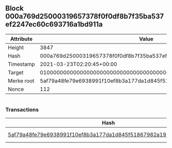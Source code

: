 ## Block 000a769d25000319657378f0f0df8b7f35ba537ef2247ec60c693716a1bd911a

Attribute | Value
--- | ---
Height | 3847
Hash | 000a769d25000319657378f0f0df8b7f35ba537ef2247ec60c693716a1bd911a
Timestamp | 2021-03-23T02:20:45+00:00
Target | 0100000000000000000000000000000000000000000000000000000000000000
Merke root | 5af79a48fe79e6938991f10ef8b3a177da1d845f51867982a19102597a726659
Nonce | 112

```

```

### Transactions

Hash | Amount
--- | ---
[5af79a48fe79e6938991f10ef8b3a177da1d845f51867982a19102597a726659](5af79a48fe79e6938991f10ef8b3a177da1d845f51867982a19102597a726659.md) | 10.00000000 SKEPTI 
